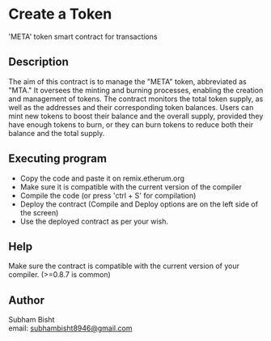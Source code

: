 # Create a Token

'META' token smart contract for transactions

## Description

The aim of this contract is to manage the "META" token, abbreviated as "MTA." It oversees the minting and burning processes, enabling the creation and management of tokens. The contract monitors the total token supply, as well as the addresses and their corresponding token balances. Users can mint new tokens to boost their balance and the overall supply, provided they have enough tokens to burn, or they can burn tokens to reduce both their balance and the total supply.

## Executing program

* Copy the code and paste it on remix.etherum.org
* Make sure it is compatible with the current version of the compiler
* Compile the code (or press 'ctrl + S' for compilation)
* Deploy the contract (Compile and Deploy options are on the left side of the screen)
* Use the deployed contract as per your wish.

## Help

Make sure the contract is compatible with the current version of your compiler. (>=0.8.7 is common)

## Author

Subham Bisht  
email: subhambisht8946@gmail.com

